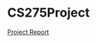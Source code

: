 # CS275Project

[Project Report](https://docs.google.com/document/d/1ZpwK8qwkBuWTHPP--o_u4fgGr8vshVpYShPlmMV3mrw/edit?usp=sharing)
